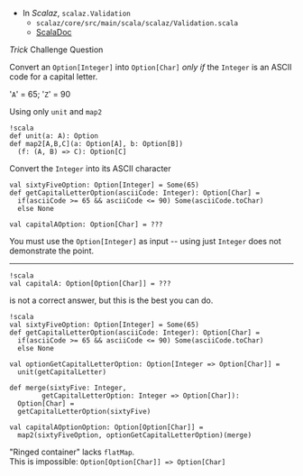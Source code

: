 * In *Scalaz*, `scalaz.Validation`
    * `scalaz/core/src/main/scala/scalaz/Validation.scala`
	* [ScalaDoc](https://oss.sonatype.org/service/local/repositories/releases/archive/org/scalaz/scalaz_2.11/7.2.1/scalaz_2.11-7.2.1-javadoc.jar/!/index.html#scalaz.Validation)



*Trick* Challenge Question

Convert an `Option[Integer]` into `Option[Char]` *only if* the `Integer` is an ASCII code for a capital letter.

'`A`' = 65; '`Z`' = 90

Using only `unit` and `map2`

	!scala
	def unit(a: A): Option
 	def map2[A,B,C](a: Option[A], b: Option[B])
	  (f: (A, B) => C): Option[C]

Convert the `Integer` into its ASCII character

	val sixtyFiveOption: Option[Integer] = Some(65)
	def getCapitalLetterOption(asciiCode: Integer): Option[Char] = 
	  if(asciiCode >= 65 && asciiCode <= 90) Some(asciiCode.toChar)
	  else None
	  
	val capitalAOption: Option[Char] = ???
	  
You must use the `Option[Integer]` as input -- using just `Integer` does not demonstrate the point.	
		
---

	!scala
	val capitalA: Option[Option[Char]] = ???
	
is not a correct answer, but this is the best you can do.

	!scala
	val sixtyFiveOption: Option[Integer] = Some(65)
	def getCapitalLetterOption(asciiCode: Integer): Option[Char] = 
	  if(asciiCode >= 65 && asciiCode <= 90) Some(asciiCode.toChar)
	  else None
	
	val optionGetCapitalLetterOption: Option[Integer => Option[Char]] =
	  unit(getCapitalLetter)
	  
	def merge(sixtyFive: Integer, 
       	    getCapitalLetterOption: Integer => Option[Char]): 
	  Option[Char] = 
	  getCapitalLetterOption(sixtyFive)
	  
	val capitalAOptionOption: Option[Option[Char]] = 
	  map2(sixtyFiveOption, optionGetCapitalLetterOption)(merge)
	  
"Ringed container" lacks `flatMap`.  
This is impossible: `Option[Option[Char]] => Option[Char]`

